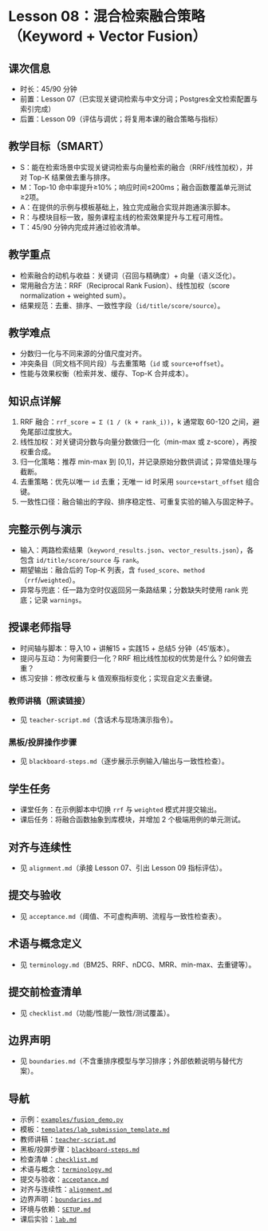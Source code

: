 # Lesson 08：混合检索融合策略（Keyword + Vector Fusion）

## 课次信息
- 时长：45/90 分钟
- 前置：Lesson 07（已实现关键词检索与中文分词；Postgres全文检索配置与索引完成）
- 后置：Lesson 09（评估与调优；将复用本课的融合策略与指标）

## 教学目标（SMART）
- S：能在检索场景中实现关键词检索与向量检索的融合（RRF/线性加权），并对 Top-K 结果做去重与排序。
- M：Top-10 命中率提升≥10%；响应时间≤200ms；融合函数覆盖单元测试≥2项。
- A：在提供的示例与模板基础上，独立完成融合实现并跑通演示脚本。
- R：与模块目标一致，服务课程主线的检索效果提升与工程可用性。
- T：45/90 分钟内完成并通过验收清单。

## 教学重点
- 检索融合的动机与收益：关键词（召回与精确度）+ 向量（语义泛化）。
- 常用融合方法：RRF（Reciprocal Rank Fusion）、线性加权（score normalization + weighted sum）。
- 结果规范：去重、排序、一致性字段（`id/title/score/source`）。

## 教学难点
- 分数归一化与不同来源的分值尺度对齐。
- 冲突条目（同文档不同片段）与去重策略（`id` 或 `source+offset`）。
- 性能与效果权衡（检索并发、缓存、Top-K 合并成本）。

## 知识点详解
1) RRF 融合：`rrf_score = Σ (1 / (k + rank_i))`，k 通常取 60-120 之间，避免尾部过度放大。
2) 线性加权：对关键词分数与向量分数做归一化（min-max 或 z-score），再按权重合成。
3) 归一化策略：推荐 min-max 到 [0,1]，并记录原始分数供调试；异常值处理与截断。
4) 去重策略：优先以唯一 `id` 去重；无唯一 id 时采用 `source+start_offset` 组合键。
5) 一致性口径：融合输出的字段、排序稳定性、可重复实验的输入与固定种子。

## 完整示例与演示
- 输入：两路检索结果（`keyword_results.json`、`vector_results.json`），各包含 `id/title/score/source` 与 `rank`。
- 期望输出：融合后的 Top-K 列表，含 `fused_score`、`method`（`rrf`/`weighted`）。
- 异常与兜底：任一路为空时仅返回另一条路结果；分数缺失时使用 rank 兜底；记录 `warnings`。

## 授课老师指导
- 时间轴与脚本：导入10 + 讲解15 + 实践15 + 总结5 分钟（45’版本）。
- 提问与互动：为何需要归一化？RRF 相比线性加权的优势是什么？如何做去重？
- 练习安排：修改权重与 k 值观察指标变化；实现自定义去重键。

### 教师讲稿（照读链接）
- 见 `teacher-script.md`（含话术与现场演示指令）。

### 黑板/投屏操作步骤
- 见 `blackboard-steps.md`（逐步展示示例输入/输出与一致性检查）。

## 学生任务
- 课堂任务：在示例脚本中切换 `rrf` 与 `weighted` 模式并提交输出。
- 课后任务：将融合函数抽象到库模块，并增加 2 个极端用例的单元测试。

## 对齐与连续性
- 见 `alignment.md`（承接 Lesson 07、引出 Lesson 09 指标评估）。

## 提交与验收
- 见 `acceptance.md`（阈值、不可虚构声明、流程与一致性检查表）。

## 术语与概念定义
- 见 `terminology.md`（BM25、RRF、nDCG、MRR、min-max、去重键等）。

## 提交前检查清单
- 见 `checklist.md`（功能/性能/一致性/测试覆盖）。

## 边界声明
- 见 `boundaries.md`（不含重排序模型与学习排序；外部依赖说明与替代方案）。

## 导航
- 示例：[`examples/fusion_demo.py`](examples/fusion_demo.py)
- 模板：[`templates/lab_submission_template.md`](templates/lab_submission_template.md)
- 教师讲稿：[`teacher-script.md`](teacher-script.md)
- 黑板/投屏步骤：[`blackboard-steps.md`](blackboard-steps.md)
- 检查清单：[`checklist.md`](checklist.md)
- 术语与概念：[`terminology.md`](terminology.md)
- 提交与验收：[`acceptance.md`](acceptance.md)
- 对齐与连续性：[`alignment.md`](alignment.md)
- 边界声明：[`boundaries.md`](boundaries.md)
- 环境与依赖：[`SETUP.md`](SETUP.md)
- 课后实验：[`lab.md`](lab.md)